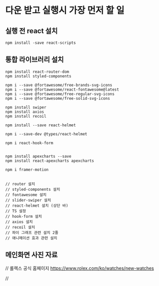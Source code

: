 # 다운 받고 실행시 가장 먼저 할 일

## 실행 전 react 설치

```MD
npm install -save react-scripts
```

## 통합 라이브러리 설치

```MD
npm install react-router-dom
npm install styled-components

npm i --save @fortawesome/free-brands-svg-icons
npm i --save @fortawesome/react-fontawesome@latest
npm i --save @fortawesome/free-regular-svg-icons
npm i --save @fortawesome/free-solid-svg-icons

npm install swiper
npm install axios
npm install recoil

npm install --save react-helmet

npm i --save-dev @types/react-helmet

npm i react-hook-form


npm install apexcharts --save
npm install react-apexcharts apexcharts

npm i framer-motion


// router 설치
// styled-components 설치
// fontawesome 설치
// slider-swiper 설치
// react-helmet 설치 (상단 바)
// TS 설정
// hook-form 설치
// axios 설치
// recoil 설치
// 파이 그래프 관련 설치 2줄
// 애니메이션 효과 관련 설치
```

## 메인화면 사진 자료

// 롤렉스 공식 홈페이지
https://www.rolex.com/ko/watches/new-watches

//
